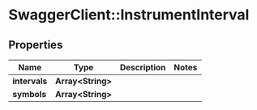 # SwaggerClient::InstrumentInterval

## Properties
Name | Type | Description | Notes
------------ | ------------- | ------------- | -------------
**intervals** | **Array&lt;String&gt;** |  | 
**symbols** | **Array&lt;String&gt;** |  | 


